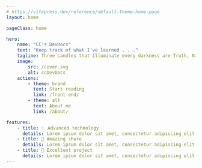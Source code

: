 ```yaml
---
# https://vitepress.dev/reference/default-theme-home-page
layout: home

pageClass: home

hero:
    name: "CC's DevDocs"
    text: "Keep track of what I've learned . . ."
    tagline: Three candles that illuminate every darkness are Truth, Nature and Knowledge.
    image:
        src: /cover.svg
        alt: ccDevDocs
    actions:
        - theme: brand
          text: Start reading
          link: /front-end/
        - theme: alt
          text: About me
          link: /about/

features:
    - title: ✨ Advanced technology
      details: Lorem ipsum dolor sit amet, consectetur adipiscing elit
    - title: 🏹 Amazing share
      details: Lorem ipsum dolor sit amet, consectetur adipiscing elit
    - title: 🚀 Excellent project
      details: Lorem ipsum dolor sit amet, consectetur adipiscing elit
---
```

